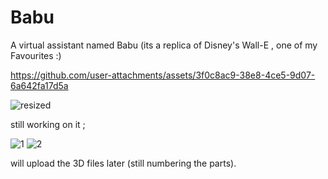 # Babu
A virtual assistant named Babu
(its a replica of Disney's Wall-E , one of my Favourites :)

https://github.com/user-attachments/assets/3f0c8ac9-38e8-4ce5-9d07-6a642fa17d5a

![resized](https://github.com/user-attachments/assets/3b5c5774-7977-46b9-826f-2c5ce49c36d5)

still working on it ;

![1](https://github.com/user-attachments/assets/2a18b96a-eb70-4f63-ab83-c404dc672764)
![2](https://github.com/user-attachments/assets/25c88bcf-be3f-4b09-aad9-416d80b542c4)

will upload the 3D files later (still numbering the parts).
